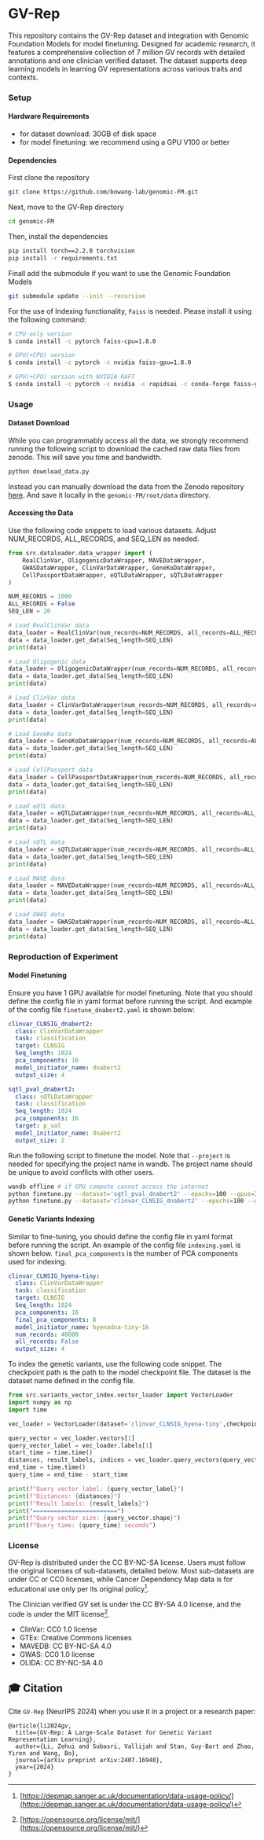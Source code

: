 # GV-Rep

This repository contains the GV-Rep dataset and integration with Genomic Foundation Models for model finetuning. Designed for academic research, it features a comprehensive collection of 7 million GV records with detailed annotations and one clinician verified dataset. The dataset supports deep learning models in learning GV representations across various traits and contexts.

### Setup

#### Hardware Requirements

- for dataset download: 30GB of disk space
- for model finetuning: we recommend using a GPU V100 or better

#### Dependencies
First clone the repository
```bash
git clone https://github.com/bowang-lab/genomic-FM.git
```
Next, move to the GV-Rep directory
```bash
cd genomic-FM
```
Then, install the dependencies


```bash
pip install torch==2.2.0 torchvision
pip install -r requirements.txt
```

Finall add  the submodule if you want to use the Genomic Foundation Models
```bash
git submodule update --init --recursive
```
For the use of Indexing functionality, `Faiss` is needed. Please install it using the following command:
```bash
# CPU-only version
$ conda install -c pytorch faiss-cpu=1.8.0

# GPU(+CPU) version
$ conda install -c pytorch -c nvidia faiss-gpu=1.8.0

# GPU(+CPU) version with NVIDIA RAFT
$ conda install -c pytorch -c nvidia -c rapidsai -c conda-forge faiss-gpu-raft=1.8.0
```
### Usage

#### Dataset Download
While you can programmably access all the data, we strongly recommend running the following script to download the
cached raw data files from zenodo. This will save you time and bandwidth.
```bash
python download_data.py
```
Instead you can manually download the data from the Zenodo repository [here](https://zenodo.org/records/11502840). And save it locally in the `genomic-FM/root/data` directory.

#### Accessing the Data

Use the following code snippets to load various datasets. Adjust NUM_RECORDS, ALL_RECORDS, and SEQ_LEN as needed.
```python
from src.dataloader.data_wrapper import (
    RealClinVar, OligogenicDataWrapper, MAVEDataWrapper,
    GWASDataWrapper, ClinVarDataWrapper, GeneKoDataWrapper,
    CellPassportDataWrapper, eQTLDataWrapper, sQTLDataWrapper
)

NUM_RECORDS = 1000
ALL_RECORDS = False
SEQ_LEN = 20

# Load RealClinVar data
data_loader = RealClinVar(num_records=NUM_RECORDS, all_records=ALL_RECORDS)
data = data_loader.get_data(Seq_length=SEQ_LEN)
print(data)

# Load Oligogenic data
data_loader = OligogenicDataWrapper(num_records=NUM_RECORDS, all_records=ALL_RECORDS)
data = data_loader.get_data(Seq_length=SEQ_LEN)
print(data)

# Load ClinVar data
data_loader = ClinVarDataWrapper(num_records=NUM_RECORDS, all_records=ALL_RECORDS)
data = data_loader.get_data(Seq_length=SEQ_LEN)
print(data)

# Load GeneKo data
data_loader = GeneKoDataWrapper(num_records=NUM_RECORDS, all_records=ALL_RECORDS)
data = data_loader.get_data(Seq_length=SEQ_LEN)
print(data)

# Load CellPassport data
data_loader = CellPassportDataWrapper(num_records=NUM_RECORDS, all_records=ALL_RECORDS)
data = data_loader.get_data(Seq_length=SEQ_LEN)
print(data)

# Load eQTL data
data_loader = eQTLDataWrapper(num_records=NUM_RECORDS, all_records=ALL_RECORDS)
data = data_loader.get_data(Seq_length=SEQ_LEN)
print(data)

# Load sQTL data
data_loader = sQTLDataWrapper(num_records=NUM_RECORDS, all_records=ALL_RECORDS)
data = data_loader.get_data(Seq_length=SEQ_LEN)
print(data)

# Load MAVE data
data_loader = MAVEDataWrapper(num_records=NUM_RECORDS, all_records=ALL_RECORDS)
data = data_loader.get_data(Seq_length=SEQ_LEN)
print(data)

# Load GWAS data
data_loader = GWASDataWrapper(num_records=NUM_RECORDS, all_records=ALL_RECORDS)
data = data_loader.get_data(Seq_length=SEQ_LEN)
print(data)
```

### Reproduction of Experiment

#### Model Finetuning
Ensure you have 1 GPU available for model finetuning. Note that you should define the config file in yaml format before running the script. And example of the config file ```finetune_dnabert2.yaml``` is shown below:

```yaml
clinvar_CLNSIG_dnabert2:
  class: ClinVarDataWrapper
  task: classification
  target: CLNSIG
  Seq_length: 1024
  pca_components: 16
  model_initiator_name: dnabert2
  output_size: 4

sqtl_pval_dnabert2:
  class: sQTLDataWrapper
  task: classification
  Seq_length: 1024
  pca_components: 16
  target: p_val
  model_initiator_name: dnabert2
  output_size: 2
```


Run the following script to finetune the model. Note that ```--project``` is needed for specifying the project name in wandb. The project name should be unique to avoid conflicts with other users.
```bash
wandb offline # if GPU compute cannot access the internet
python finetune.py --dataset='sqtl_pval_dnabert2' --epochs=100 --gpus=1 --num_workers=8 --config=configs/finetune_dnabert2.yaml --seed=0 --project='GV-Rep'
python finetune.py --dataset='clinvar_CLNSIG_dnabert2' --epochs=100 --gpus=8 --num_workers=8 --config=configs/finetune_dnabert2.yaml --seed=0 --project='GV-Rep'
```

#### Genetic Variants Indexing
Similar to fine-tuning, you should define the config file in yaml format before running the script. An example of the config file ```indexing.yaml``` is shown below. ```final_pca_components``` is the number of PCA components used for indexing.

```yaml
clinvar_CLNSIG_hyena-tiny:
  class: ClinVarDataWrapper
  task: classification
  target: CLNSIG
  Seq_length: 1024
  pca_components: 16
  final_pca_components: 8
  model_initiator_name: hyenadna-tiny-1k
  num_records: 40000
  all_records: False
  output_size: 4
```
To index the genetic variants, use the following code snippet. The checkpoint path is the path to the model checkpoint file. The dataset is the dataset name defined in the config file.

```python
from src.variants_vector_index.vector_loader import VectorLoader
import numpy as np
import time

vec_loader = VectorLoader(dataset='clinvar_CLNSIG_hyena-tiny',checkpoint='Run-GFM/luxnk59q/checkpoints/epoch=99-step=431100.ckpt')

query_vector = vec_loader.vectors[1]
query_vector_label = vec_loader.labels[1]
start_time = time.time()
distances, result_labels, indices = vec_loader.query_vectors(query_vector, k=20)
end_time = time.time()
query_time = end_time - start_time

print(f"Query vector label: {query_vector_label}")
print(f"Distances: {distances}")
print(f"Result labels: {result_labels}")
print("========================")
print(f"Query vector size: {query_vector.shape}")
print(f"Query time: {query_time} seconds")
```

### License

GV-Rep is distributed under the CC BY-NC-SA license. Users must follow the original licenses of sub-datasets, detailed below. Most sub-datasets are under CC or CC0 licenses, while Cancer Dependency Map data is for educational use only per its original policy[^1].

The Clinician verified GV set is under the CC BY-SA 4.0 license, and the code is under the MIT license[^2].

- ClinVar: CC0 1.0 license
- GTEx: Creative Commons licenses
- MAVEDB: CC BY-NC-SA 4.0
- GWAS: CC0 1.0 license
- OLIDA: CC BY-NC-SA 4.0

[^1]: [https://depmap.sanger.ac.uk/documentation/data-usage-policy/](https://depmap.sanger.ac.uk/documentation/data-usage-policy/)
[^2]: [https://opensource.org/license/mit/](https://opensource.org/license/mit/)

## 🎓 Citation

Cite `GV-Rep` (NeurIPS 2024) when you use it in a project or a research paper:

```
@article{li2024gv,
  title={GV-Rep: A Large-Scale Dataset for Genetic Variant Representation Learning},
  author={Li, Zehui and Subasri, Vallijah and Stan, Guy-Bart and Zhao, Yiren and Wang, Bo},
  journal={arXiv preprint arXiv:2407.16940},
  year={2024}
}
```
